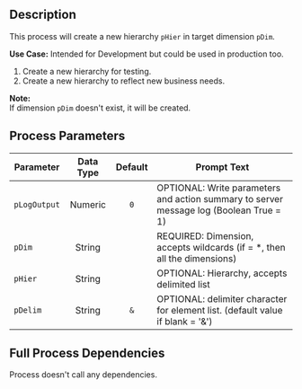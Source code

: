 ## Description
   
 This process will create a new hierarchy `pHier` in target dimension `pDim`.  
     
**Use Case:**    Intended for Development but could be used in production too.  
1. Create a new hierarchy for testing.  
2. Create a new hierarchy to reflect new business needs.  
     
**Note:**     
 If dimension `pDim` doesn't exist, it will be created.  
## Process Parameters
  
|Parameter|Data Type|Default|Prompt Text|
  |---|:-:|:-:|---|
  |`pLogOutput`|Numeric|`0`|OPTIONAL: Write parameters and action summary to server message log (Boolean True = 1)|
  |`pDim`|String||REQUIRED: Dimension, accepts wildcards (if = *, then all the dimensions)|
  |`pHier`|String||OPTIONAL: Hierarchy, accepts delimited list|
  |`pDelim`|String|`&`|OPTIONAL: delimiter character for element list. (default value if blank = '&')|
  ## Full Process Dependencies
Process doesn't call any dependencies.  
